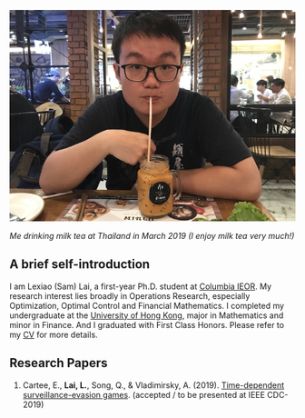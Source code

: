 ![mypic](mypics.jpeg) 

*Me drinking milk tea at Thailand in March 2019 (I enjoy milk tea very much!)*
## A brief self-introduction

I am Lexiao (Sam) Lai, a first-year Ph.D. student at [Columbia IEOR](https://ieor.columbia.edu/). My research interest lies broadly in Operations Research, especially Optimization, Optimal Control and Financial Mathematics. I completed my undergraduate at the [University of Hong Kong](https://www.hku.hk/), major in Mathematics and minor in Finance. And I graduated with First Class Honors. Please refer to my [CV](/Lai%20Lexiao_CV_updated%2008312019.pdf) for more details.

## Research Papers
1. Cartee, E., **Lai, L.**, Song, Q., & Vladimirsky, A. (2019). [Time-dependent surveillance-evasion games](https://eikonal-equation.github.io/TimeDependent_SEG/).  (accepted / to be presented at IEEE CDC-2019)
